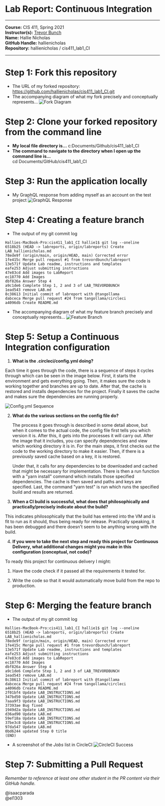 # Lab Report: Continuous Integration
___
**Course:** CIS 411, Spring 2021  
**Instructor(s):** [Trevor Bunch](https://github.com/trevordbunch)  
**Name:** Hallie Nicholas  
**GitHub Handle:** hallienicholas  
**Repository:** hallienicholas /
cis411_lab1_CI
___

# Step 1: Fork this repository
- The URL of my forked repository: https://github.com/hallienicholas/cis411_lab1_CI.git
- The accompanying diagram of what my fork precisely and conceptually represents...
  ![Fork Diagram](../assets/diagram_fork.png)

# Step 2: Clone your forked repository from the command line  
- **My local file directory is...** c:Documents/Github/cis411_lab1_CI
- **The command to navigate to the directory when I open up the command line is...**  
cd Documents/GitHub/cis411_lab1_CI

# Step 3: Run the application locally
- My GraphQL response from adding myself as an account on the test project
![GraphQL Response](../assets/GraphQL.png)

# Step 4: Creating a feature branch
- The output of my git commit log
```
Hallies-MacBook-Pro:cis411_lab1_CI hallie1$ git log --oneline
6518b25 (HEAD -> labreports, origin/labreports) Create LAB_hallienicholas.md
78ede9f (origin/main, origin/HEAD, main) Corrected error
1fe415c Merge pull request #1 from trevordbunch/labreport
13e571f Update Lab readme, instructions and templates
eafe253 Adjust submitting instructions
47e83cd Add images to LabReport
ec18770 Add Images
dbf826a Answer Step 4
a9c1de6 Complete Step 1, 2 and 3 of LAB_TREVORDBUNCH
1ead543 remove LAB.md
8c38613 Initial commit of labreport with @tangollama
dabceca Merge pull request #24 from tangollama/circleci
a4096db Create README.md
```
- The accompanying diagram of what my feature branch precisely and conceptually represents... 
  ![Feature Branch](../assets/branch.png)

# Step 5: Setup a Continuous Integration configuration

1) **What is the .circleci/config.yml doing?**
  
Each time it goes through the code, there is a sequence of steps it cycles through which can be seen in the image below. First, it starts the environment and gets everything going. Then, it makes sure the code is working together and branches are up to date. After that, the cache is restored and installs dependencies for the project. Finally it saves the cache and makes sure the dependencies are running properly.

![Config.yml Sequence](../assets/yml_sequence.png)

2) **What do the various sections on the config file do?**

   The process it goes through is described in some detail above, but when it comes to the actual code, the config file first tells you which version it is. After this, it gets into the processes it will carry out. After the image that it includes, you can specify dependencies and view which working directory it is in. For the main steps, it first checks out the code to the working directory to make it easier. Then, if there is a previously saved cache based on a key, it is restored. 
   
   Under that, it calls for any dependencies to be downloaded and cached that might be necessary for implementation. There is then a run function with a "yarn install" command which installs those specified dependencies. The cache is then saved and paths and keys are specified. Last, the command "yarn test" is run which runs the specified build and results are returned.

  3) **When a CI build is successful, what does that philosophically and practically/precisely indicate about the build?**

This indicates philosophically that the build has entered into the VM and is fit to run as it should, thus being ready for release. Practically speaking, it has been debugged and there doesn't seem to be anything wrong with the build.

  4) **If you were to take the next step and ready this project for Continuous Delivery, what additional changes might you make in this configuration (conceptual, not code)?**
   
To ready this project for continuous delivery I might:

1) Have the code check if it passed all the requirements it tested for.


2) Write the code so that it would automatically move build from the repo to production.

   

# Step 6: Merging the feature branch
* The output of my git commit log
```
Hallies-MacBook-Pro:cis411_lab1_CI hallie1$ git log --oneline
6518b25 (HEAD -> labreports, origin/labreports) Create LAB_hallienicholas.md
78ede9f (origin/main, origin/HEAD, main) Corrected error
1fe415c Merge pull request #1 from trevordbunch/labreport
13e571f Update Lab readme, instructions and templates
eafe253 Adjust submitting instructions
47e83cd Add images to LabReport
ec18770 Add Images
dbf826a Answer Step 4
a9c1de6 Complete Step 1, 2 and 3 of LAB_TREVORDBUNCH
1ead543 remove LAB.md
8c38613 Initial commit of labreport with @tangollama
dabceca Merge pull request #24 from tangollama/circleci
a4096db Create README.md
2f01bf4 Update LAB_INSTRUCTIONS.md
347bd50 Update LAB_INSTRUCTIONS.md
7aaa9f3 Update LAB_INSTRUCTIONS.md
37393ae Bug fixed
1949d2a Update LAB_INSTRUCTIONS.md
d36ad90 Update LAB.md
59ef18a Update LAB_INSTRUCTIONS.md
37be3c8 Update LAB_INSTRUCTIONS.md
97da547 Update LAB.md
0bd6244 updated Step 0 title
(END)
```

* A screenshot of the _Jobs_ list in CircleCI
![CircleCI Success](../assets/circle_ci.png)

# Step 7: Submitting a Pull Request
_Remember to reference at least one other student in the PR content via their GitHub handle._

@isaacparada  
@el1303


